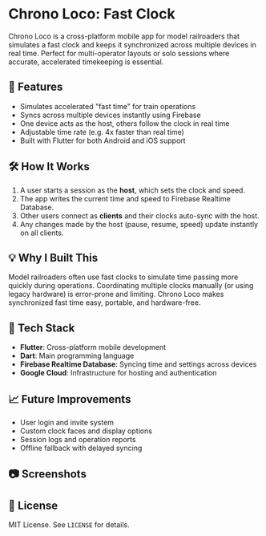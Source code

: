 # Chrono Loco: Fast Clock

Chrono Loco is a cross-platform mobile app for model railroaders that simulates a fast clock and keeps it synchronized across multiple devices in real time. Perfect for multi-operator layouts or solo sessions where accurate, accelerated timekeeping is essential.

## 🚂 Features

- Simulates accelerated "fast time" for train operations
- Syncs across multiple devices instantly using Firebase
- One device acts as the host, others follow the clock in real time
- Adjustable time rate (e.g. 4x faster than real time)
- Built with Flutter for both Android and iOS support

## 🛠️ How It Works

1. A user starts a session as the **host**, which sets the clock and speed.
2. The app writes the current time and speed to Firebase Realtime Database.
3. Other users connect as **clients** and their clocks auto-sync with the host.
4. Any changes made by the host (pause, resume, speed) update instantly on all clients.

## 💡 Why I Built This

Model railroaders often use fast clocks to simulate time passing more quickly during operations. Coordinating multiple clocks manually (or using legacy hardware) is error-prone and limiting. Chrono Loco makes synchronized fast time easy, portable, and hardware-free.

## 🧰 Tech Stack

- **Flutter**: Cross-platform mobile development
- **Dart**: Main programming language
- **Firebase Realtime Database**: Syncing time and settings across devices
- **Google Cloud**: Infrastructure for hosting and authentication

## 📈 Future Improvements

- User login and invite system
- Custom clock faces and display options
- Session logs and operation reports
- Offline fallback with delayed syncing

## 📷 Screenshots


## 📝 License

MIT License. See `LICENSE` for details.
